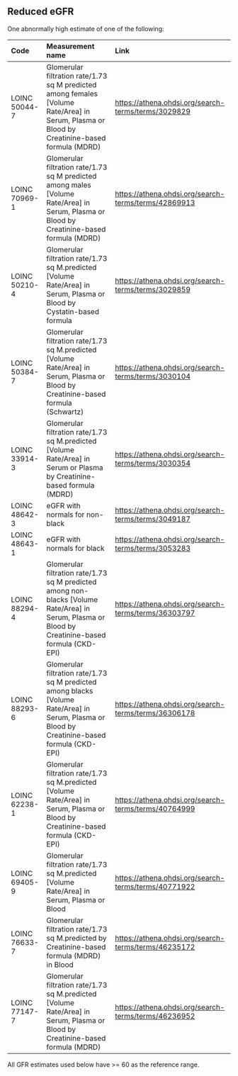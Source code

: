 ## Reduced eGFR 

One abnormally high estimate of one of the following:

| Code | Measurement name | Link |
| :--- | :--- | :--- |
| LOINC 50044-7 | Glomerular filtration rate/1.73 sq M predicted among females \[Volume Rate/Area\] in Serum, Plasma or Blood by Creatinine-based formula \(MDRD\) | https://athena.ohdsi.org/search-terms/terms/3029829 |
| LOINC 70969-1 | Glomerular filtration rate/1.73 sq M predicted among males \[Volume Rate/Area\] in Serum, Plasma or Blood by Creatinine-based formula \(MDRD\) | https://athena.ohdsi.org/search-terms/terms/42869913 |
| LOINC 50210-4 | Glomerular filtration rate/1.73 sq M.predicted \[Volume Rate/Area\] in Serum, Plasma or Blood by Cystatin-based formula | https://athena.ohdsi.org/search-terms/terms/3029859 |
| LOINC 50384-7 | Glomerular filtration rate/1.73 sq M.predicted \[Volume Rate/Area\] in Serum, Plasma or Blood by Creatinine-based formula \(Schwartz\) | https://athena.ohdsi.org/search-terms/terms/3030104 |
| LOINC 33914-3 | Glomerular filtration rate/1.73 sq M.predicted \[Volume Rate/Area\] in Serum or Plasma by Creatinine-based formula \(MDRD\) | https://athena.ohdsi.org/search-terms/terms/3030354 |
| LOINC 48642-3 | eGFR with normals for non-black | https://athena.ohdsi.org/search-terms/terms/3049187 |
| LOINC 48643-1 | eGFR with normals for black | https://athena.ohdsi.org/search-terms/terms/3053283 |
| LOINC 88294-4 | Glomerular filtration rate/1.73 sq M predicted among non-blacks \[Volume Rate/Area\] in Serum, Plasma or Blood by Creatinine-based formula \(CKD-EPI\) | https://athena.ohdsi.org/search-terms/terms/36303797 |
| LOINC 88293-6 | Glomerular filtration rate/1.73 sq M predicted among blacks \[Volume Rate/Area\] in Serum, Plasma or Blood by Creatinine-based formula \(CKD-EPI\) | https://athena.ohdsi.org/search-terms/terms/36306178 |
| LOINC 62238-1 | Glomerular filtration rate/1.73 sq M.predicted \[Volume Rate/Area\] in Serum, Plasma or Blood by Creatinine-based formula \(CKD-EPI\) | https://athena.ohdsi.org/search-terms/terms/40764999 |
| LOINC 69405-9 | Glomerular filtration rate/1.73 sq M.predicted \[Volume Rate/Area\] in Serum, Plasma or Blood | https://athena.ohdsi.org/search-terms/terms/40771922 |
| LOINC 76633-7 | Glomerular filtration rate/1.73 sq M.predicted by Creatinine-based formula \(MDRD\) in Blood | https://athena.ohdsi.org/search-terms/terms/46235172 |
| LOINC 77147-7 | Glomerular filtration rate/1.73 sq M.predicted \[Volume Rate/Area\] in Serum, Plasma or Blood by Creatinine-based formula \(MDRD\) | https://athena.ohdsi.org/search-terms/terms/46236952 |


All GFR estimates used below have >= 60 as the reference range.

<!---
```SQL
{}
```
-->
